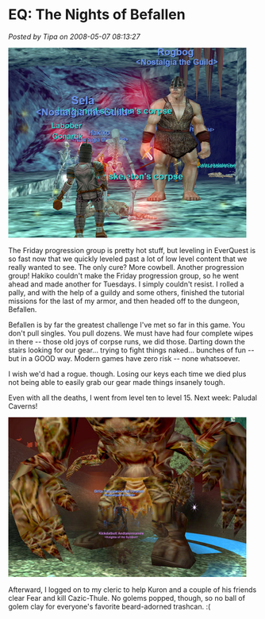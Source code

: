 # EQ: The Nights of Befallen

*Posted by Tipa on 2008-05-07 08:13:27*

![eqgame-2008-05-06-21-41-37-69.jpg](../../../uploads/2008/05/eqgame-2008-05-06-21-41-37-69.jpg)

The Friday progression group is pretty hot stuff, but leveling in EverQuest is so fast now that we quickly leveled past a lot of low level content that we really wanted to see. The only cure? More cowbell. Another progression group! Hakiko couldn't make the Friday progression group, so he went ahead and made another for Tuesdays. I simply couldn't resist. I rolled a pally, and with the help of a guildy and some others, finished the tutorial missions for the last of my armor, and then headed off to the dungeon, Befallen.

Befallen is by far the greatest challenge I've met so far in this game. You don't pull singles. You pull dozens. We must have had four complete wipes in there -- those old joys of corpse runs, we did those. Darting down the stairs looking for our gear... trying to fight things naked... bunches of fun -- but in a GOOD way. Modern games have zero risk -- none whatsoever. 

I wish we'd had a rogue. though. Losing our keys each time we died plus not being able to easily grab our gear made things insanely tough.

Even with all the deaths, I went from level ten to level 15. Next week: Paludal Caverns!

![eqgame-2008-05-07-01-44-41-85.jpg](../../../uploads/2008/05/eqgame-2008-05-07-01-44-41-85.jpg)

Afterward, I logged on to my cleric to help Kuron and a couple of his friends clear Fear and kill Cazic-Thule. No golems popped, though, so no ball of golem clay for everyone's favorite beard-adorned trashcan. :(

